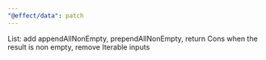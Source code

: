 ```yaml
---
"@effect/data": patch
---
```


List: add appendAllNonEmpty, prependAllNonEmpty, return Cons when the result is non empty, remove Iterable inputs
